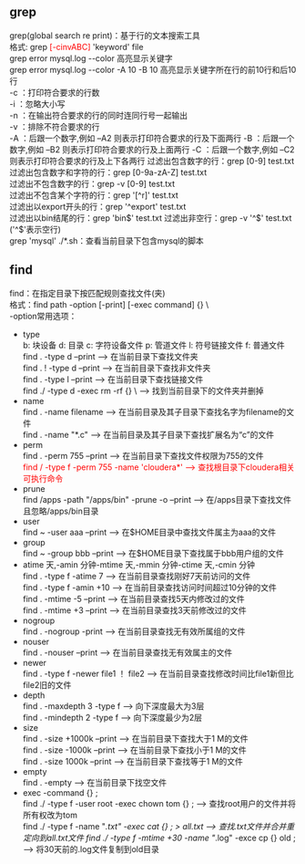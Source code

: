 ## grep
grep(global search re print)：基于行的文本搜索工具  
格式: grep <font color=red>[-cinvABC]</font> 'keyword' file  
grep error mysql.log --color   高亮显示关键字  
grep error mysql.log --color -A 10 -B 10  高亮显示关键字所在行的前10行和后10行  
-c ：打印符合要求的行数  
-i ：忽略大小写  
-n ：在输出符合要求的行的同时连同行号一起输出  
-v ：排除不符合要求的行  
-A ：后跟一个数字,例如 –A2 则表示打印符合要求的行及下面两行
-B ：后跟一个数字,例如 –B2 则表示打印符合要求的行及上面两行
-C ：后跟一个数字,例如 –C2 则表示打印符合要求的行及上下各两行
过滤出包含数字的行：grep [0-9] test.txt  
过滤出包含数字和字符的行：grep [0-9a-zA-Z] test.txt  
过滤出不包含数字的行：grep -v [0-9] test.txt  
过滤出不包含某个字符的行：grep '[^r]' test.txt  
过滤出以export开头的行：grep '^export' test.txt  
过滤出以bin结尾的行：grep 'bin$' test.txt  
过滤出非空行：grep -v '^$' test.txt    ('^$'表示空行)  
grep 'mysql' ./*.sh：查看当前目录下包含mysql的脚本

## find 
find：在指定目录下按匹配规则查找文件(夹)  
格式：find path -option [-print] [-exec command] {} \  
-option常用选项：  
- type  
b: 块设备 d: 目录 c: 字符设备文件 p: 管道文件 l: 符号链接文件 f: 普通文件
find . -type d –print                             --> 在当前目录下查找文件夹  
find . ! -type d –print                           --> 在当前目录下查找非文件夹  
find . -type l –print                             --> 在当前目录下查找链接文件  
find ./ -type d -exec rm -rf {} \                  --> 找到当前目录下的文件夹并删掉  
- name  
find . -name filename                              --> 在当前目录及其子目录下查找名字为filename的文件  
find . -name "*.c"                                 --> 在当前目录及其子目录下查找扩展名为“c”的文件  
- perm  
find . -perm 755 –print                           --> 在当前目录下查找文件权限为755的文件  
<font color=red>find / -type f -perm 755 -name 'cloudera*'         --> 查找根目录下cloudera相关可执行命令</font>
- prune  
find /apps -path "/apps/bin" -prune -o –print     --> 在/apps目录下查找文件且忽略/apps/bin目录  
- user  
find ~ -user aaa –print                           --> 在$HOME目录中查找文件属主为aaa的文件  
- group  
find ~ -group bbb –print                          --> 在$HOME目录下查找属于bbb用户组的文件  
- atime 天,-amin 分钟-mtime 天,-mmin 分钟-ctime 天,-cmin 分钟  
find . -type f -atime 7                            --> 在当前目录查找刚好7天前访问的文件  
find . -type f -amin +10                           --> 在当前目录查找访问时间超过10分钟的文件  
find . -mtime -5 –print                           --> 在当前目录查找5天内修改过的文件  
find . -mtime +3 –print                           --> 在当前目录查找3天前修改过的文件  
- nogroup  
find . -nogroup -print                             --> 在当前目录查找无有效所属组的文件  
- nouser  
find . -nouser –print                             --> 在当前目录查找无有效属主的文件  
- newer   
find . -type f -newer file1 ！ file2               --> 在当前目录查找修改时间比file1新但比file2旧的文件  
- depth  
find . -maxdepth 3 -type f                         --> 向下深度最大为3层  
find . -mindepth 2 -type f                         --> 向下深度最少为2层  
- size  
find . -size +1000k –print                        --> 在当前目录下查找大于1 M的文件  
find . -size -1000k –print                        --> 在当前目录下查找小于1 M的文件  
find . -size 1000k –print                         --> 在当前目录下查找等于1 M的文件  
- empty  
find . -empty                                      --> 在当前目录下找空文件  
- exec -command {} \;  
find ./ -type f -user root -exec chown tom {} \;                                 -->  查找root用户的文件并将所有权改为tom  
find ./ -type f -name "*.txt" -exec cat {} \; > all.txt                            -->  查找.txt文件并合并重定向到all.txt文件
find ./ -type f -mtime +30 -name "*.log" -exce cp {} old \;                      --> 将30天前的.log文件复制到old目录